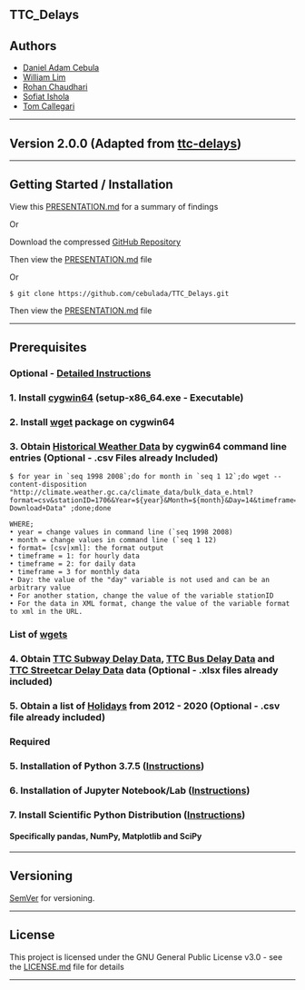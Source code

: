 ## TTC_Delays

## Authors

- [Daniel Adam Cebula](https://github.com/cebulada)
- [William Lim](https://github.com/naga456)
- [Rohan Chaudhari](https://github.com/focusrohan)
- [Sofiat Ishola](https://github.com/sishola)
- [Tom Callegari](https://github.com/TomCallegari)

___

## Version 2.0.0 (Adapted from [ttc-delays](https://github.com/sishola/ttc-delays))

___

## Getting Started / Installation

View this [PRESENTATION.md](PRESENTATION.md) for a summary of findings

Or

Download the compressed [GitHub Repository](https://github.com/cebulada/TTC_Delays.git)

Then view the [PRESENTATION.md](PRESENTATION.md) file

Or

```
$ git clone https://github.com/cebulada/TTC_Delays.git
```

Then view the [PRESENTATION.md](PRESENTATION.md) file

___

## Prerequisites

### Optional - [Detailed Instructions](ftp://client_climate@ftp.tor.ec.gc.ca/Pub/Get_More_Data_Plus_de_donnees/)

### 1. Install [cygwin64](https://www.cygwin.com/) (setup-x86_64.exe - Executable)

### 2. Install [wget](https://cygwin.com/packages/summary/wget.html) package on cygwin64

### 3. Obtain [Historical Weather Data](http://www.climate.weather.gc.ca) by cygwin64 command line entries (Optional - .csv Files already Included)
```
$ for year in `seq 1998 2008`;do for month in `seq 1 12`;do wget --content-disposition "http://climate.weather.gc.ca/climate_data/bulk_data_e.html?format=csv&stationID=1706&Year=${year}&Month=${month}&Day=14&timeframe=1&submit= Download+Data" ;done;done

WHERE; 
• year = change values in command line (`seq 1998 2008)
• month = change values in command line (`seq 1 12)
• format= [csv|xml]: the format output
• timeframe = 1: for hourly data 
• timeframe = 2: for daily data 
• timeframe = 3 for monthly data 
• Day: the value of the "day" variable is not used and can be an arbitrary value 
• For another station, change the value of the variable stationID
• For the data in XML format, change the value of the variable format to xml in the URL. 
```
### List of [wgets](./Jupyter-Notebooks/Toronto_Weather/How_to_obtain_Raw_Data/Cygwin_wgets.txt)

### 4. Obtain [TTC Subway Delay Data](https://open.toronto.ca/dataset/ttc-subway-delay-data/), [TTC Bus Delay Data](https://open.toronto.ca/dataset/ttc-bus-delay-data/) and [TTC Streetcar Delay Data](https://open.toronto.ca/dataset/ttc-streetcar-delay-data/) data (Optional - .xlsx files already included)

### 5. Obtain a list of [Holidays](https://github.com/uWaterloo/Datasets/blob/master/Holidays/holidays.csv) from 2012 - 2020 (Optional - .csv file already included)

### Required

### 5. Installation of Python 3.7.5 ([Instructions](https://www.python.org/downloads/release/python-375/))

### 6. Installation of Jupyter Notebook/Lab ([Instructions](https://jupyter.org/install))

### 7. Install Scientific Python Distribution ([Instructions](https://www.scipy.org/install.html))
#### Specifically pandas, NumPy, Matplotlib and SciPy
___

## Versioning

[SemVer](http://semver.org/) for versioning.

___

## License

This project is licensed under the GNU General Public License v3.0 - see the [LICENSE.md](LICENSE.md) file for details

___